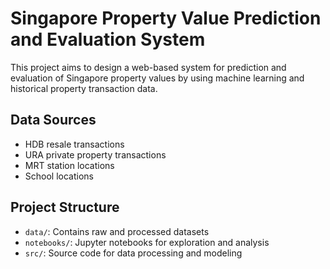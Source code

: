# Singapore Property Value Prediction and Evaluation System

This project aims to design a web-based system for prediction and evaluation of Singapore property values by using machine learning and historical property transaction data.

## Data Sources
- HDB resale transactions
- URA private property transactions
- MRT station locations
- School locations

## Project Structure
- `data/`: Contains raw and processed datasets
- `notebooks/`: Jupyter notebooks for exploration and analysis
- `src/`: Source code for data processing and modeling
